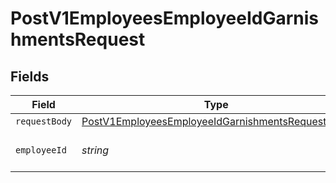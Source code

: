 # PostV1EmployeesEmployeeIdGarnishmentsRequest


## Fields

| Field                                                                                                                           | Type                                                                                                                            | Required                                                                                                                        | Description                                                                                                                     |
| ------------------------------------------------------------------------------------------------------------------------------- | ------------------------------------------------------------------------------------------------------------------------------- | ------------------------------------------------------------------------------------------------------------------------------- | ------------------------------------------------------------------------------------------------------------------------------- |
| `requestBody`                                                                                                                   | [PostV1EmployeesEmployeeIdGarnishmentsRequestBody](../../models/operations/postv1employeesemployeeidgarnishmentsrequestbody.md) | :heavy_minus_sign:                                                                                                              | N/A                                                                                                                             |
| `employeeId`                                                                                                                    | *string*                                                                                                                        | :heavy_check_mark:                                                                                                              | The UUID of the employee                                                                                                        |